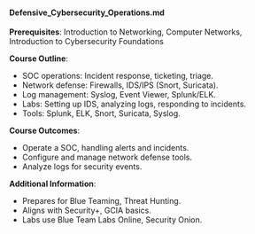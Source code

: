 #### Defensive_Cybersecurity_Operations.md
**Prerequisites**: Introduction to Networking, Computer Networks, Introduction to Cybersecurity Foundations  

**Course Outline**:  
- SOC operations: Incident response, ticketing, triage.  
- Network defense: Firewalls, IDS/IPS (Snort, Suricata).  
- Log management: Syslog, Event Viewer, Splunk/ELK.  
- Labs: Setting up IDS, analyzing logs, responding to incidents.  
- Tools: Splunk, ELK, Snort, Suricata, Syslog.  

**Course Outcomes**:  
- Operate a SOC, handling alerts and incidents.  
- Configure and manage network defense tools.  
- Analyze logs for security events.  

**Additional Information**:  
- Prepares for Blue Teaming, Threat Hunting.  
- Aligns with Security+, GCIA basics.  
- Labs use Blue Team Labs Online, Security Onion.